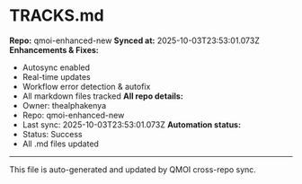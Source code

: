 # TRACKS.md

**Repo:** qmoi-enhanced-new
**Synced at:** 2025-10-03T23:53:01.073Z
**Enhancements & Fixes:**
- Autosync enabled
- Real-time updates
- Workflow error detection & autofix
- All markdown files tracked
**All repo details:**
- Owner: thealphakenya
- Repo: qmoi-enhanced-new
- Last sync: 2025-10-03T23:53:01.073Z
**Automation status:**
- Status: Success
- All .md files updated
---
This file is auto-generated and updated by QMOI cross-repo sync.
